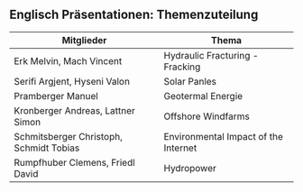 ## Englisch Präsentationen: Themenzuteilung

| Mitglieder | Thema |
|---------|------------|
| Erk Melvin, Mach Vincent | Hydraulic Fracturing - Fracking |
| Serifi Argjent, Hyseni Valon | Solar Panles |
| Pramberger Manuel | Geotermal Energie |
| Kronberger Andreas, Lattner Simon | Offshore Windfarms |
| Schmitsberger Christoph, Schmidt Tobias | Environmental Impact of the Internet |
| Rumpfhuber Clemens, Friedl David | Hydropower |
